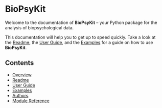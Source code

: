 # BioPsyKit

Welcome to the documentation of **BioPsyKit** – your Python package for the analysis of biopsychological data.

This documentation will help you to get up to speed quickly. Take a look at the [Readme](readme),
the [User Guide](guides/index), and the [Examples](examples/index) for a guide on how
to use **BioPsyKit**.

## Contents

* [Overview](index)
* [Readme](readme)
* [User Guide](guides/index)
* [Examples](guides/index)
* [Authors](authors)
* [Module Reference](api/modules)

[comment]: <> (## Indices and tables)

[comment]: <> (```eval_rst)

[comment]: <> (* :ref:`genindex`)

[comment]: <> (* :ref:`modindex`)

[comment]: <> (* :ref:`search`)

[comment]: <> (```)
